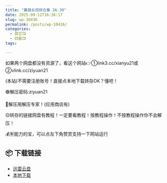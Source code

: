 ```yaml
---
title: "蒹葭长视频合集 26-30"
date: 2025-09-12T16:36:17
slug: wp-10436
permalink: /posts/wp-10436/
categories:
  - 其它📺
  - 四爱📺
tags:

---
```


如果两个网盘都没有资源了，看这个网站👉①link3.cc/xianyu21或②vlink.cc/ziyuan21

(本站)不需要注册账号！直接点本地下载转存OK？懂吧！

🟢解压密码:ziyuan21

🔵解压用解压专家！(应用商店有)

🟡转存的链接网盘有教程！一定要看教程！按教程操作！不按教程操作你不会解压！

💰🈶能力的宝，可以点左下角赞赏支持一下网站运行

## 📦 下载链接
- [迅雷云盘](https://blziyuan21.com/pay-download/10436?key=c16197a937&down_id=0)
- [本地下载](https://blziyuan21.com/pay-download/10436?key=c16197a937&down_id=1)

